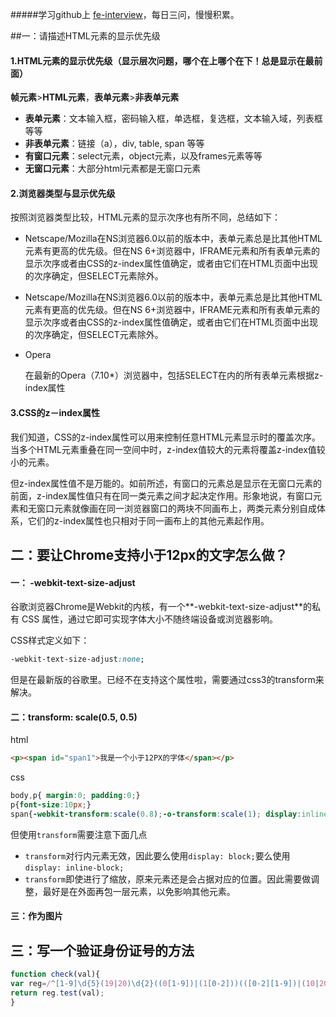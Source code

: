 #####学习github上 [fe-interview](https://github.com/haizlin/fe-interview)，每日三问，慢慢积累。

##一：请描述HTML元素的显示优先级

#### 1.HTML元素的显示优先级（显示层次问题，哪个在上哪个在下！总是显示在最前面）

**帧元素**>**HTML元素**，**表单元素**>**非表单元素**

- **表单元素**：文本输入框，密码输入框，单选框，复选框，文本输入域，列表框等等
- **非表单元素**：链接（a），div, table, span 等等
- **有窗口元素**：select元素，object元素，以及frames元素等等
- **无窗口元素**：大部分html元素都是无窗口元素

#### 2.浏览器类型与显示优先级

按照浏览器类型比较，HTML元素的显示次序也有所不同，总结如下：

- Netscape/Mozilla在NS浏览器6.0以前的版本中，表单元素总是比其他HTML元素有更高的优先级。但在NS 6+浏览器中，IFRAME元素和所有表单元素的显示次序或者由CSS的z-index属性值确定，或者由它们在HTML页面中出现的次序确定，但SELECT元素除外。

- Netscape/Mozilla在NS浏览器6.0以前的版本中，表单元素总是比其他HTML元素有更高的优先级。但在NS 6+浏览器中，IFRAME元素和所有表单元素的显示次序或者由CSS的z-index属性值确定，或者由它们在HTML页面中出现的次序确定，但SELECT元素除外。

- Opera

  在最新的Opera（7.10*）浏览器中，包括SELECT在内的所有表单元素根据z-index属性

#### 3.CSS的z－index属性

我们知道，CSS的z-index属性可以用来控制任意HTML元素显示时的覆盖次序。当多个HTML元素重叠在同一空间中时，z-index值较大的元素将覆盖z-index值较小的元素。

但z-index属性值不是万能的。如前所述，有窗口的元素总是显示在无窗口元素的前面，z-index属性值只有在同一类元素之间才起决定作用。形象地说，有窗口元素和无窗口元素就像画在同一浏览器窗口的两块不同画布上，两类元素分别自成体系，它们的z-index属性也只相对于同一画布上的其他元素起作用。

## 二：要让Chrome支持小于12px的文字怎么做？

#### 一： -webkit-text-size-adjust

谷歌浏览器Chrome是Webkit的内核，有一个**-webkit-text-size-adjust**的私有 CSS 属性，通过它即可实现字体大小不随终端设备或浏览器影响。

CSS样式定义如下：

```css
-webkit-text-size-adjust:none;
```

但是在最新版的谷歌里。已经不在支持这个属性啦，需要通过css3的transform来解决。

#### 二：transform: scale(0.5, 0.5)

html

```html
<p><span id="span1">我是一个小于12PX的字体</span></p>
```

css

```css
body,p{ margin:0; padding:0;}
p{font-size:10px;}
span{-webkit-transform:scale(0.8);-o-transform:scale(1); display:inline-block;}
```

但使用`transform`需要注意下面几点

- `transform`对行内元素无效，因此要么使用`display: block;`要么使用`display: inline-block;`
- `transform`即使进行了缩放，原来元素还是会占据对应的位置。因此需要做调整，最好是在外面再包一层元素，以免影响其他元素。

#### 三：作为图片

## 三：写一个验证身份证号的方法

```js
function check(val){
var reg=/^[1-9]\d{5}(19|20)\d{2}((0[1-9])|(1[0-2]))(([0-2][1-9])|(10|20|30|31))\d{3}[0-9Xx]$/;
return reg.test(val);
}
```